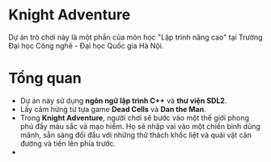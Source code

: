 # Knight Adventure
Dự án trò chơi này là một phần của môn học "Lập trình nâng cao" tại Trường Đại học Công nghê - Đại học Quốc gia Hà Nội.

# Tổng quan
- Dự án này sử dụng __ngôn ngữ lập trình C++__ và __thư viện SDL2__.
- Lấy cảm hứng từ tựa game __Dead Cells__ và __Dan the Man__.
- Trong __Knight Adventure__, người chơi sẽ bước vào một thế giới phong phú đầy màu sắc và mạo hiểm. Họ sẽ nhập vai vào một chiến binh dũng mãnh, sẵn sàng đối đầu với những thử thách khốc liệt và quái vật cản đường và tiến lên phía trước.
- 
